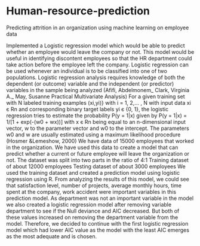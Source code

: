 # Human-resource-prediction
Predicting attrition in an organization using machine learning on employee data

Implemented a Logistic regression model which would be able to predict whether an employee would leave the company or not. This model would be useful in identifying discontent employees so that the HR department could take action before the employee left the company.
Logistic regression can be used whenever an individual is to be classified into one of two populations. Logistic regression analysis requires knowledge of both the dependent (or outcome) variable and the independent (or predictor) variables in the sample being analyzed (Afifi, Abdelmonem_ Clark, Virginia A._ May, Susanne Practical Multivariate Analysis)
For a given training set with N labeled training examples (xi,yi)} with i = 1, 2,… , N with input data xi є Rn and corresponding binary target labels yi є {0, 1}, the logistic regression tries to estimate the probability P(y = 1|x) given by
P(y = 1|x) = 1/[1 + exp(-(w0 + wx))]
with x є Rn being equal to an n-dimensional input vector, w to the parameter vector and w0 to the intercept. The parameters w0 and w are
usually estimated using a maximum likelihood procedure (Hosmer &Lemeshow, 2000)
We have data of 15000 employees that worked in the organization. We have used this data to create a model that can predict whether a current or future employee will leave the organization or not. The dataset was split into two parts in the ratio of 4:1
Training dataset of about 12000 employees
Testing dataset of about 3000 employees
We used the training dataset and created a prediction model using logistic regression using R. From analyzing the results of this model, we could see that satisfaction level, number of projects, average monthly hours, time spent at the company, work accident were important variables in this prediction model. As department was not an important variable in the model we also created a logistic regression model after removing variable department to see if the Null deviance and AIC decreased. But both of these values increased on removing the department variable from the model. Therefore, we decided to continue with the first logistic regression model which had lower AIC value as the model with the least AIC emerges as the most adequate and is chosen. 

